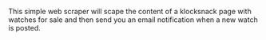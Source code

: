 This simple web scraper will scape the content of a klocksnack page with watches for sale and then send you an email notification when a new watch is posted.
